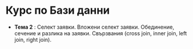 # Курс по Бази данни

- **Тема 2** : Селект заявки. Вложени селект заявки. Обединение, сечение и разлика на заявки. Свързвания (cross join, inner join, left join, right join).
